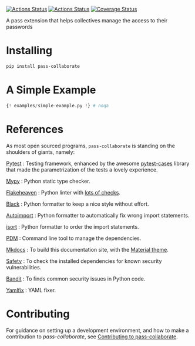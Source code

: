 [![Actions Status](https://github.com/lyz-code/pass-collaborate/workflows/Tests/badge.svg)](https://github.com/lyz-code/pass-collaborate/actions)
[![Actions Status](https://github.com/lyz-code/pass-collaborate/workflows/Build/badge.svg)](https://github.com/lyz-code/pass-collaborate/actions)
[![Coverage Status](https://coveralls.io/repos/github/lyz-code/pass-collaborate/badge.svg?branch=main)](https://coveralls.io/github/lyz-code/pass-collaborate?branch=main)

A pass extension that helps collectives manage the access to their passwords

# Installing

```bash
pip install pass-collaborate
```

# A Simple Example

```python
{! examples/simple-example.py !} # noqa
```

# References

As most open sourced programs, `pass-collaborate` is standing on the shoulders of
giants, namely:

[Pytest](https://docs.pytest.org/en/latest)
: Testing framework, enhanced by the awesome
    [pytest-cases](https://smarie.github.io/python-pytest-cases/) library that made
    the parametrization of the tests a lovely experience.

[Mypy](https://mypy.readthedocs.io/en/stable/)
: Python static type checker.

[Flakeheaven](https://github.com/flakeheaven/flakeheaven)
: Python linter with [lots of
    checks](https://lyz-code.github.io/blue-book/devops/flakeheaven#plugins).

[Black](https://black.readthedocs.io/en/stable/)
: Python formatter to keep a nice style without effort.

[Autoimport](https://lyz-code.github.io/autoimport)
: Python formatter to automatically fix wrong import statements.

[isort](https://github.com/timothycrosley/isort)
: Python formatter to order the import statements.

[PDM](https://pdm.fming.dev/)
: Command line tool to manage the dependencies.

[Mkdocs](https://www.mkdocs.org/)
: To build this documentation site, with the
[Material theme](https://squidfunk.github.io/mkdocs-material).

[Safety](https://github.com/pyupio/safety)
: To check the installed dependencies for known security vulnerabilities.

[Bandit](https://bandit.readthedocs.io/en/latest/)
: To finds common security issues in Python code.

[Yamlfix](https://github.com/lyz-code/yamlfix)
: YAML fixer.

# Contributing

For guidance on setting up a development environment, and how to make
a contribution to *pass-collaborate*, see [Contributing to
pass-collaborate](https://lyz-code.github.io/pass-collaborate/contributing).
